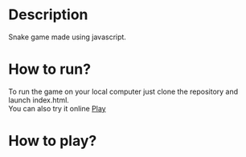 <h1> Description </h1>
Snake game made using javascript.
<h1> How to run? </h1>
To run the game on your local computer just clone the repository and launch index.html.<br/>
You can also try it online <a href="https://zaluskidominik.github.io/snake-game/"> Play </a>
<h1> How to play? </h1>
